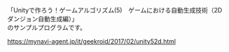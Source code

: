 「Unityで作ろう！ゲームアルゴリズム(5)　ゲームにおける自動生成技術（2Dダンジョン自動生成編）」  
のサンプルプログラムです。  
  
https://mynavi-agent.jp/it/geekroid/2017/02/unity52d.html
